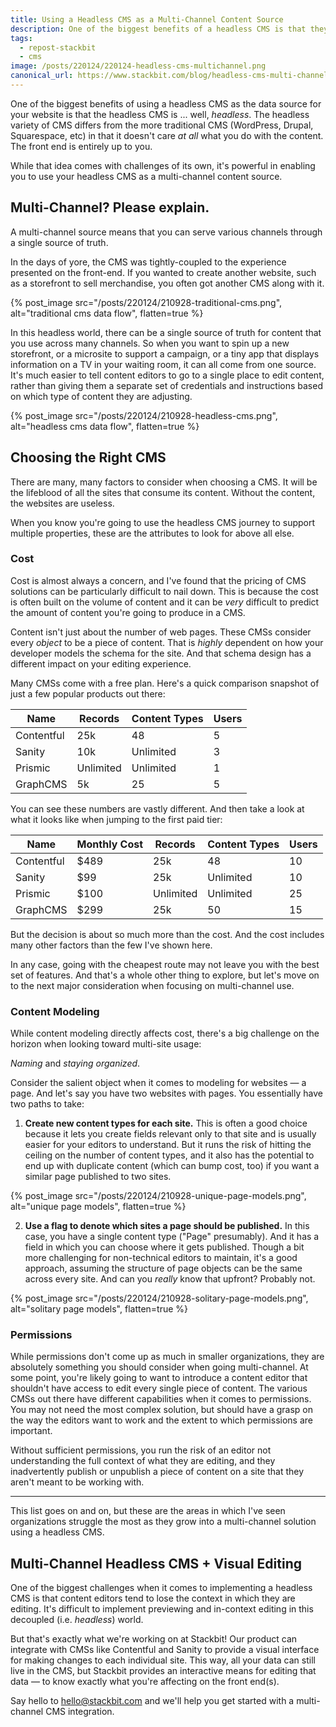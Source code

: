 ```yaml
---
title: Using a Headless CMS as a Multi-Channel Content Source
description: One of the biggest benefits of a headless CMS is that they can serve multiple front ends.
tags:
  - repost-stackbit
  - cms
image: /posts/220124/220124-headless-cms-multichannel.png
canonical_url: https://www.stackbit.com/blog/headless-cms-multi-channel-source/
---
```


One of the biggest benefits of using a headless CMS as the data source for your website is that the headless CMS is ... well, _headless_. The headless variety of CMS differs from the more traditional CMS (WordPress, Drupal, Squarespace, etc) in that it doesn't care _at all_ what you do with the content. The front end is entirely up to you.

While that idea comes with challenges of its own, it's powerful in enabling you to use your headless CMS as a multi-channel content source.

## Multi-Channel? Please explain.

A multi-channel source means that you can serve various channels through a single source of truth.

In the days of yore, the CMS was tightly-coupled to the experience presented on the front-end. If you wanted to create another website, such as a storefront to sell merchandise, you often got another CMS along with it.

{% post_image
    src="/posts/220124/210928-traditional-cms.png",
    alt="traditional cms data flow",
    flatten=true %}

In this headless world, there can be a single source of truth for content that you use across many channels. So when you want to spin up a new storefront, or a microsite to support a campaign, or a tiny app that displays information on a TV in your waiting room, it can all come from one source. It's much easier to tell content editors to go to a single place to edit content, rather than giving them a separate set of credentials and instructions based on which type of content they are adjusting.

{% post_image
    src="/posts/220124/210928-headless-cms.png",
    alt="headless cms data flow",
    flatten=true %}

## Choosing the Right CMS

There are many, many factors to consider when choosing a CMS. It will be the lifeblood of all the sites that consume its content. Without the content, the websites are useless.

When you know you're going to use the headless CMS journey to support multiple properties, these are the attributes to look for above all else.

### Cost

Cost is almost always a concern, and I've found that the pricing of CMS solutions can be particularly difficult to nail down. This is because the cost is often built on the volume of content and it can be _very_ difficult to predict the amount of content you're going to produce in a CMS.

Content isn't just about the number of web pages. These CMSs consider every _object_ to be a piece of content. That is _highly_ dependent on how your developer models the schema for the site. And that schema design has a different impact on your editing experience.

Many CMSs come with a free plan. Here's a quick comparison snapshot of just a few popular products out there:

| Name       | Records   | Content Types | Users |
| ---------- | --------- | ------------- | ----- |
| Contentful | 25k       | 48            | 5     |
| Sanity     | 10k       | Unlimited     | 3     |
| Prismic    | Unlimited | Unlimited     | 1     |
| GraphCMS   | 5k        | 25            | 5     |

You can see these numbers are vastly different. And then take a look at what it looks like when jumping to the first paid tier:

| Name       | Monthly Cost | Records   | Content Types | Users |
| ---------- | ------------ | --------- | ------------- | ----- |
| Contentful | $489         | 25k       | 48            | 10    |
| Sanity     | $99          | 25k       | Unlimited     | 10    |
| Prismic    | $100         | Unlimited | Unlimited     | 25    |
| GraphCMS   | $299         | 25k       | 50            | 15    |

But the decision is about so much more than the cost. And the cost includes many other factors than the few I've shown here.

In any case, going with the cheapest route may not leave you with the best set of features. And that's a whole other thing to explore, but let's move on to the next major consideration when focusing on multi-channel use.

### Content Modeling

While content modeling directly affects cost, there's a big challenge on the horizon when looking toward multi-site usage:

_Naming_ and _staying organized_.

Consider the salient object when it comes to modeling for websites — a page. And let's say you have two websites with pages. You essentially have two paths to take:

1.  **Create new content types for each site.** This is often a good choice because it lets you create fields relevant only to that site and is usually easier for your editors to understand. But it runs the risk of hitting the ceiling on the number of content types, and it also has the potential to end up with duplicate content (which can bump cost, too) if you want a similar page published to two sites.

{% post_image
    src="/posts/220124/210928-unique-page-models.png",
    alt="unique page models",
    flatten=true %}

2.  **Use a flag to denote which sites a page should be published.** In this case, you have a single content type ("Page" presumably). And it has a field in which you can choose where it gets published. Though a bit more challenging for non-technical editors to maintain, it's a good approach, assuming the structure of page objects can be the same across every site. And can you _really_ know that upfront? Probably not.

{% post_image
    src="/posts/220124/210928-solitary-page-models.png",
    alt="solitary page models",
    flatten=true %}

### Permissions

While permissions don't come up as much in smaller organizations, they are absolutely something you should consider when going multi-channel. At some point, you're likely going to want to introduce a content editor that shouldn't have access to edit every single piece of content. The various CMSs out there have different capabilities when it comes to permissions. You may not need the most complex solution, but should have a grasp on the way the editors want to work and the extent to which permissions are important.

Without sufficient permissions, you run the risk of an editor not understanding the full context of what they are editing, and they inadvertently publish or unpublish a piece of content on a site that they aren't meant to be working with.

---

This list goes on and on, but these are the areas in which I've seen organizations struggle the most as they grow into a multi-channel solution using a headless CMS.

## Multi-Channel Headless CMS + Visual Editing

One of the biggest challenges when it comes to implementing a headless CMS is that content editors tend to lose the context in which they are editing. It's difficult to implement previewing and in-context editing in this decoupled (i.e. _headless_) world.

But that's exactly what we're working on at Stackbit! Our product can integrate with CMSs like Contentful and Sanity to provide a visual interface for making changes to each individual site. This way, all your data can still live in the CMS, but Stackbit provides an interactive means for editing that data — to know exactly what you're affecting on the front end(s).

Say hello to <hello@stackbit.com> and we'll help you get started with a multi-channel CMS integration.
